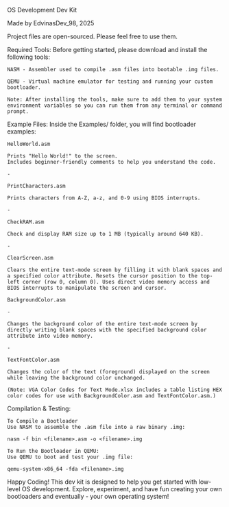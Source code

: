 OS Development Dev Kit

Made by EdvinasDev_98, 2025

Project files are open-sourced. Please feel free to use them.

Required Tools:
    Before getting started, please download and install the following tools:

    NASM - Assembler used to compile .asm files into bootable .img files.

    QEMU - Virtual machine emulator for testing and running your custom bootloader.

    Note: After installing the tools, make sure to add them to your system environment variables so you can run them from any terminal or command prompt.

Example Files:
    Inside the Examples/ folder, you will find bootloader examples:

    HelloWorld.asm
    
    Prints "Hello World!" to the screen.
    Includes beginner-friendly comments to help you understand the code.

    -

    PrintCharacters.asm
    
    Prints characters from A-Z, a-z, and 0-9 using BIOS interrupts.

    -

    CheckRAM.asm
    
    Check and display RAM size up to 1 MB (typically around 640 KB).

    -

    ClearScreen.asm

    Clears the entire text-mode screen by filling it with blank spaces and a specified color attribute. Resets the cursor position to the top-left corner (row 0, column 0). Uses direct video memory access and BIOS interrupts to manipulate the screen and cursor.

    BackgroundColor.asm

    -

    Changes the background color of the entire text-mode screen by directly writing blank spaces with the specified background color attribute into video memory.

    -

    TextFontColor.asm

    Changes the color of the text (foreground) displayed on the screen while leaving the background color unchanged.

    (Note: VGA Color Codes for Text Mode.xlsx includes a table listing HEX color codes for use with BackgroundColor.asm and TextFontColor.asm.)

Compilation & Testing:

    To Compile a Bootloader
    Use NASM to assemble the .asm file into a raw binary .img:
    
    nasm -f bin <filename>.asm -o <filename>.img

    To Run the Bootloader in QEMU:
    Use QEMU to boot and test your .img file:
    
    qemu-system-x86_64 -fda <filename>.img

Happy Coding!
This dev kit is designed to help you get started with low-level OS development. Explore, experiment, and have fun creating your own bootloaders and eventually - your own operating system!






